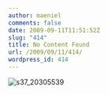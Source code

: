 ```yaml
---
author: maeniel
comments: false
date: 2009-09-11T11:51:52Z
slug: "414"
title: No Content Found
url: /2009/09/11/414/
wordpress_id: 414
---
```


![s37_20305539](https://maeniel.files.wordpress.com/2009/09/s37_20305539.jpg)
